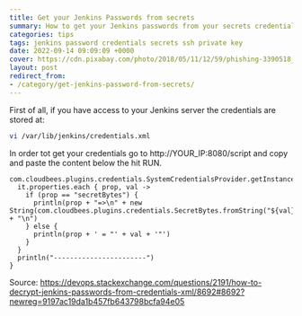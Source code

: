 ```yaml
---
title: Get your Jenkins Passwords from secrets
summary: How to get your Jenkins passwords from your secrets credentials. Follow this simple tutoriale and find your password or ssh private key.
categories: tips
tags: jenkins password credentials secrets ssh private key
date: 2022-09-14 09:09:09 +0000
cover: https://cdn.pixabay.com/photo/2018/05/11/12/59/phishing-3390518_1280.jpg
layout: post
redirect_from:
- /category/get-jenkins-password-from-secrets/
---
```


First of all, if you have access to your Jenkins server the credentials are stored at:

```sh
vi /var/lib/jenkins/credentials.xml
```

In order tot get your credentials go to http://YOUR_IP:8080/script and copy and paste the content below the hit RUN.

```
com.cloudbees.plugins.credentials.SystemCredentialsProvider.getInstance().getCredentials().forEach{
  it.properties.each { prop, val ->
    if (prop == "secretBytes") {
      println(prop + "=>\n" + new String(com.cloudbees.plugins.credentials.SecretBytes.fromString("${val}").getPlainData()) + "\n")
    } else {
      println(prop + ' = "' + val + '"')
    }
  }
  println("-----------------------")
}
```

Source: <https://devops.stackexchange.com/questions/2191/how-to-decrypt-jenkins-passwords-from-credentials-xml/8692#8692?newreg=9197ac19da1b457fb643798bcfa94e05>
